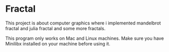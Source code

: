 # Fractal
This project is about computer graphics where i implemented mandelbrot fractal and julia fractal and some more fractals.

This program only works on Mac and Linux machines.
Make sure you have Minilibx installed on your machine before using it.
